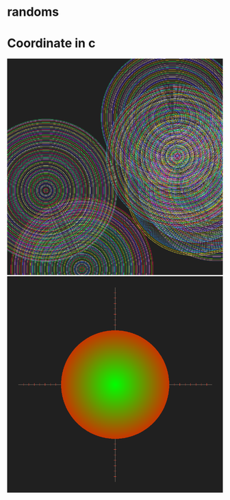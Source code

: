 # randoms


# Coordinate in c
<img src="coordinate-in-c/o.png" alt="potato" >
<img src="coordinate-in-c/o1.png" alt="potato" >

